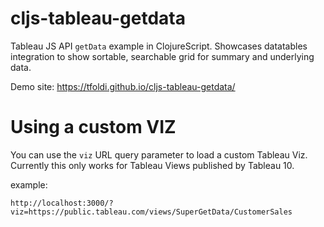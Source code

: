 # cljs-tableau-getdata
Tableau JS API `getData` example in ClojureScript. Showcases datatables integration to show sortable, searchable grid for summary and underlying data.

Demo site: https://tfoldi.github.io/cljs-tableau-getdata/


# Using a custom VIZ

You can use the `viz` URL query parameter to load a custom Tableau Viz.
Currently this only works for Tableau Views published by Tableau 10.

example:

```
http://localhost:3000/?viz=https://public.tableau.com/views/SuperGetData/CustomerSales
```
